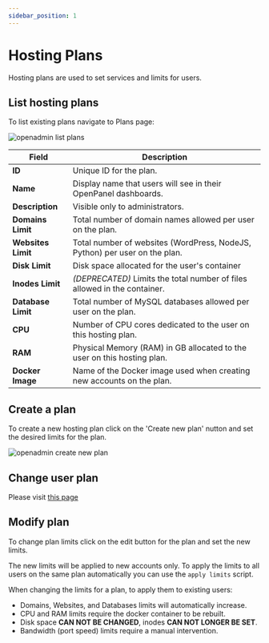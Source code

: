 ```yaml
---
sidebar_position: 1
---
```


# Hosting Plans

Hosting plans are used to set services and limits for users.

## List hosting plans

To list existing plans navigate to Plans page:

![openadmin list plans](/img/admin/adminpanel_plans.png)

| Field              | Description                                                               |
| ------------------ | ------------------------------------------------------------------------- |
| **ID**             | Unique ID for the plan.                                                    |
| **Name**           | Display name that users will see in their OpenPanel dashboards.            |
| **Description**    | Visible only to administrators.                                           |
| **Domains Limit**  | Total number of domain names allowed per user on the plan.                  |
| **Websites Limit** | Total number of websites (WordPress, NodeJS, Python) per user on the plan.   |
| **Disk Limit**     | Disk space allocated for the user's container           |
| **Inodes Limit**   | *(DEPRECATED)* Limits the total number of files allowed in the container.   |
| **Database Limit** | Total number of MySQL databases allowed per user on the plan.              |
| **CPU**            | Number of CPU cores dedicated to the user on this hosting plan.             |
| **RAM**            | Physical Memory (RAM) in GB allocated to the user on this hosting plan.     |
| **Docker Image**   | Name of the Docker image used when creating new accounts on the plan.        |


## Create a plan

To create a new hosting plan click on the 'Create new plan' nutton and set the desired limits for the plan.

![openadmin create new plan](/img/admin/adminpanel_plans_create_new.png)

## Change user plan

Please visit [this page](/docs/admin/plans/change-plan-for-user)

## Modify plan

To change plan limits click on the edit button for the plan and set the new limits.

The new limits will be applied to new accounts only. To apply the limits to all users on the same plan automatically you can use the `apply limits` script.

When changing the limits for a plan, to apply them to existing users:
- Domains, Websites, and Databases limits will automatically increase.
- CPU and RAM limits require the docker container to be rebuilt.
- Disk space **CAN NOT BE CHANGED**, inodes **CAN NOT LONGER BE SET**.
- Bandwidth (port speed) limits require a manual intervention.

